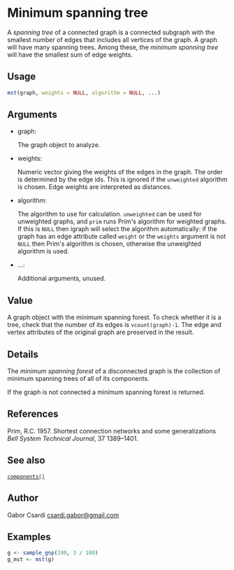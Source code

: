 # Minimum spanning tree

A *spanning tree* of a connected graph is a connected subgraph with the
smallest number of edges that includes all vertices of the graph. A
graph will have many spanning trees. Among these, the *minimum spanning
tree* will have the smallest sum of edge weights.

## Usage

``` r
mst(graph, weights = NULL, algorithm = NULL, ...)
```

## Arguments

- graph:

  The graph object to analyze.

- weights:

  Numeric vector giving the weights of the edges in the graph. The order
  is determined by the edge ids. This is ignored if the `unweighted`
  algorithm is chosen. Edge weights are interpreted as distances.

- algorithm:

  The algorithm to use for calculation. `unweighted` can be used for
  unweighted graphs, and `prim` runs Prim's algorithm for weighted
  graphs. If this is `NULL` then igraph will select the algorithm
  automatically: if the graph has an edge attribute called `weight` or
  the `weights` argument is not `NULL` then Prim's algorithm is chosen,
  otherwise the unweighted algorithm is used.

- ...:

  Additional arguments, unused.

## Value

A graph object with the minimum spanning forest. To check whether it is
a tree, check that the number of its edges is `vcount(graph)-1`. The
edge and vertex attributes of the original graph are preserved in the
result.

## Details

The *minimum spanning forest* of a disconnected graph is the collection
of minimum spanning trees of all of its components.

If the graph is not connected a minimum spanning forest is returned.

## References

Prim, R.C. 1957. Shortest connection networks and some generalizations
*Bell System Technical Journal*, 37 1389–1401.

## See also

[`components()`](https://r.igraph.org/reference/components.md)

## Author

Gabor Csardi <csardi.gabor@gmail.com>

## Examples

``` r
g <- sample_gnp(100, 3 / 100)
g_mst <- mst(g)
```
